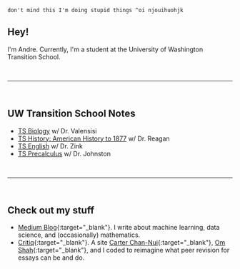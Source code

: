 <html lang="en-US">  
  <body>
  <a href="{{page.url}}" id="theme-toggle" onclick="modeSwitcher()" style="cursor: pointer;"></a>
    <script>
      alert('hi!');
      let systemInitiatedDark = window.matchMedia("(prefers-color-scheme: dark)"); 
      let theme = sessionStorage.getItem('theme'); 
      if (systemInitiatedDark.matches) {
        document.getElementById("theme-toggle").innerHTML = "Light Mode";
      } else {
        document.getElementById("theme-toggle").innerHTML = "Dark Mode";
      }
      function prefersColorTest(systemInitiatedDark) {
        if (systemInitiatedDark.matches) {
          document.documentElement.setAttribute('data-theme', 'dark');		
          document.getElementById("theme-toggle").innerHTML = "Light Mode";
          sessionStorage.setItem('theme', '');
        } else {
          document.documentElement.setAttribute('data-theme', 'light');
          document.getElementById("theme-toggle").innerHTML = "Dark Mode";
          sessionStorage.setItem('theme', '');
        }
      }
      systemInitiatedDark.addListener(prefersColorTest);
      function modeSwitcher() {
        let theme = sessionStorage.getItem('theme');
        if (theme === "dark") {
          document.documentElement.setAttribute('data-theme', 'light');
          sessionStorage.setItem('theme', 'light');
          document.getElementById("theme-toggle").innerHTML = "Dark Mode";
        }	else if (theme === "light") {
          document.documentElement.setAttribute('data-theme', 'dark');
          sessionStorage.setItem('theme', 'dark');
          document.getElementById("theme-toggle").innerHTML = "Light Mode";
        } else if (systemInitiatedDark.matches) {	
          document.documentElement.setAttribute('data-theme', 'light');
          sessionStorage.setItem('theme', 'light');
          document.getElementById("theme-toggle").innerHTML = "Dark Mode";
        } else {
          document.documentElement.setAttribute('data-theme', 'dark');
          sessionStorage.setItem('theme', 'dark');
          document.getElementById("theme-toggle").innerHTML = "Light Mode";
        }
      }
      if (theme === "dark") {
        document.documentElement.setAttribute('data-theme', 'dark');
        sessionStorage.setItem('theme', 'dark');
        document.getElementById("theme-toggle").innerHTML = "Light Mode";
      } else if (theme === "light") {
        document.documentElement.setAttribute('data-theme', 'light');
        sessionStorage.setItem('theme', 'light');
        document.getElementById("theme-toggle").innerHTML = "Dark Mode";
      }
    </script>
  
  </body>
</html>

```
don't mind this I'm doing stupid things ^oi njouihuohjk
```

## Hey!
I'm Andre. Currently, I'm a student at the University of Washington Transition School.



<br>

---

<br>

## UW Transition School Notes
- [TS Biology](https://andre-ye.github.io/biology/biology_navigation) w/ Dr. Valensisi
- [TS History: American History to 1877](https://andre-ye.github.io/history/history_navigation) w/ Dr. Reagan
- [TS English](https://andre-ye.github.io/english/english_navigation) w/ Dr. Zink
- [TS Precalculus](andre-ye.github.io/precalc/precalculus_navigation) w/ Dr. Johnston

<br> 

---

<br>

## Check out my stuff
- [Medium Blog](https://andre-ye.medium.com){:target="_blank"}. I write about machine learning, data science, and (occasionally) mathematics.
- [Critiq](https://critiq.tech){:target="_blank"}. A site [Carter Chan-Nui](https://www.linkedin.com/in/carterchannui/){:target="_blank"}, [Om Shah](https://www.linkedin.com/in/om-shah-5a0b571ab/){:target="_blank"}, and I coded to reimagine what peer revision for essays can be and do.
